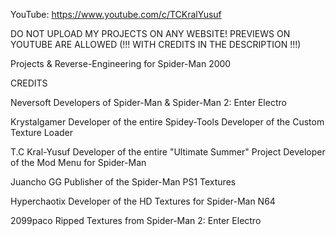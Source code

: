 YouTube: https://www.youtube.com/c/TCKralYusuf

DO NOT UPLOAD MY PROJECTS ON ANY WEBSITE!
PREVIEWS ON YOUTUBE ARE ALLOWED (!!! WITH CREDITS IN THE DESCRIPTION !!!)

Projects & Reverse-Engineering for Spider-Man 2000


CREDITS

Neversoft
Developers of Spider-Man & Spider-Man 2: Enter Electro

Krystalgamer
Developer of the entire Spidey-Tools
Developer of the Custom Texture Loader

T.C Kral-Yusuf
Developer of the entire "Ultimate Summer" Project
Developer of the Mod Menu for Spider-Man

Juancho GG
Publisher of the Spider-Man PS1 Textures

Hyperchaotix
Developer of the HD Textures for Spider-Man N64

2099paco
Ripped Textures from Spider-Man 2: Enter Electro
